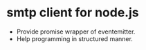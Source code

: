 # smtp client for node.js

- Provide promise wrapper of eventemitter.
- Help programming in structured manner.
